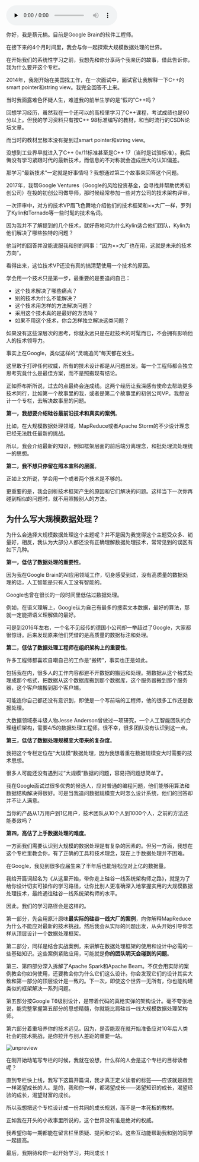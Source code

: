 <audio id="audio" title="开篇词 | 从这里开始，带你走上硅谷一线系统架构师之路" controls="" preload="none"><source id="mp3" src="https://static001.geekbang.org/resource/audio/f4/c2/f4278cb18018309d66efa989a98663c2.mp3"></audio>

你好，我是蔡元楠。目前是Google Brain的软件工程师。

在接下来的4个月时间里，我会与你一起探索大规模数据处理的世界。

在开始我们的系统性学习之前，我想先和你分享两个我亲历的故事，借此告诉你，我为什么要开这个专栏。

2014年，我刚开始在美国找工作，在一次面试中，面试官让我解释一下C++的smart pointer和string view。我完全回答不上来。

当时我面露难色怀疑人生，难道我的前半生学的是“假的”C++吗？

回想学习经历，虽然我在一个还可以的高校里学习了C++课程，考试成绩也是90分以上。但我的学习资料只有按C++ 98标准编写的教材，和当时流行的CSDN论坛文章。

而当时的教材里根本没有提到过smart pointer和string view。

没想到工业界早就进入了C++ 0x/11标准甚至是C++ 17（当时是试验标准）。我后悔没有学习紧跟时代的最新技术，而信息的不对称就会造成巨大的认知偏差。

那学习“最新技术”一定就是好事情吗？我想通过第二个故事来回答这个问题。

2017年，我帮Google Ventures（Google的风险投资基金，会寻找并帮助优秀初创公司）在投的初创公司做导师，那时候经常参加一些对方公司的技术架构评审。

一次评审中，对方的技术VP眉飞色舞地介绍他们的技术框架和××大厂一样，罗列了Kylin和Tornado等一些时髦的技术名词。

因为我并不了解提到的几个技术，就好奇地问为什么Kylin适合他们团队，Kylin为他们解决了哪些独特的问题？

他当时的回答并没能说服我和别的同事：“因为××大厂也在用，这就是未来的技术方向”。

看得出来，这位技术VP还没有真的搞清楚使用一个技术的原因。

学会用一个技术只是第一步，最重要的是要追问自己：

- 这个技术解决了哪些痛点？
- 别的技术为什么不能解决？
- 这个技术用怎样的方法解决问题？
- 采用这个技术真的是最好的方法吗？
- 如果不用这个技术，你会怎样独立解决这类问题？

如果没有这些深层次的思考，你就永远只是在赶技术的时髦而已，不会拥有影响他人的技术领导力。

事实上在Google，类似这样的“灵魂追问”每天都在发生。

这里敢于打碎任何权威，所有的技术设计都是从问题出发。每一个工程师都会独立思考究竟什么是最佳方案，而不是照搬现有结论。

正如乔布斯所说，过去的点最终会连成线。这两个经历让我深感有使命去帮助更多技术同行，比如第一个故事里的我，或者是第二个故事里的初创公司VP。我想设计一个专栏，去解决故事里的问题。

**第一，我想要介绍硅谷最前沿技术和真实的案例**。

比如，在大规模数据处理领域，MapReduce或者Apache Storm的不少设计理念已经无法胜任最新的挑战。

所以，我会介绍最新的知识，例如框架层面的前后端分离理念，和批处理流处理统一的思想。

**第二，我不想只停留在照本宣科的层面**。

正如上文所说，学会用一个或者两个技术是不够的。

更重要的是，我会剖析技术框架产生的原因和它们解决的问题。这样当下一次你再碰到相似的问题时，就不用照搬别人的方法。

## 为什么写大规模数据处理？

为什么会选择大规模数据处理这个主题呢？并不是因为我觉得这个主题受众多、销量好，相反，我认为大部分人都还没有正确理解数据处理技术，常常见到的误区有如下几种。

**第一，低估了数据处理的重要性**。

因为我在Google Brain的AI应用领域工作，切身感受到过，没有高质量的数据处理的话，人工智能是只有人工没有智能的。

Google也曾在很长的一段时间里低估过数据处理。

例如，在语义理解上，Google认为自己有最多的搜索文本数据，最好的算法，那就一定能把语义理解做的最好。

可是到2016年左右，一个名不见经传的德国小公司却一举超过了Google，大家都很惊讶。后来发现原来他们凭借的是高质量的数据标注和处理。

**第二，低估了数据处理工程师在组织架构上的重要性**。

许多工程师都喜欢自嘲自己的工作是“搬砖”，事实也正是如此。

包括我在内，很多人的工作内容都避不开数据的搬运和处理。把数据从这个格式处理成那个格式，把数据从这个数据库搬到那个数据库，这个服务器搬到那个服务器，这个客户端搬到那个客户端。

可能连你自己都还没有意识到，即使是一个写前端的工程师，他的很多工作还是数据处理。

大数据领域泰斗级人物Jesse Anderson曾做过一项研究，一个人工智能团队的合理组织架构，需要4/5的数据处理工程师。很不幸，很多团队没有认识到这一点。

**第三，低估了数据处理规模变大带来的复杂度**。

我把这个专栏定位在“大规模”数据处理，因为我想着重在数据规模变大时需要的技术思想。

很多人可能还没有遇到过“大规模”数据的问题，容易把问题想简单了。

我在Google面试过很多优秀的候选人，应对普通的编程问题，他们能够用算法和数据结构解决得很好。可是当我追问数据规模变大时怎么设计系统，他们的回答却并不让人满意。

当你的产品从1万用户到1亿用户，技术团队从10个人到1000个人，之前的方法还能奏效吗？

**第四，高估了上手数据处理的难度**。

一方面我们需要认识到大规模的数据处理是有复杂的因素的。但另一方面，我想在这个专栏里教会你，有了正确的工具和技术理念，现在上手数据处理并不困难。

在Google，我见到很多应届生来了半年后也能轻松应对上亿的数据量。

我给开篇词起名为《从这里开始，带你走上硅谷一线系统架构师之路》，就是为了给你设计切实可操作的学习路径，让你比别人更准确深入地掌握实用的大规模数据处理技术，最终通往硅谷一线系统架构师的水平。

因此，我们的学习路径会是这样的。

第一部分，先会用原汁原味**最实际的硅谷一线大厂的案例**，向你解释MapReduce为什么不能应对最新的技术挑战。然后我会从实际的问题出发，从头开始引导你怎样从顶层设计一个数据处理框架。

第二部分，同样是结合实战案例，来讲解在数据处理框架的使用和设计中必需的一些基础知识。这些案例紧贴应用，可能就是**你的团队明天会碰到的问题**。

第三、第四部分深入拆解了Apache Spark和Apache Beam。不仅会用实际的案例教会你如何使用，还要教会你为什么它们这么设计。你会发现它们的设计其实大致和第一部分的顶层设计是一致的。下一次，即使这个世界一无所有，你也能构建类似的框架解决一系列问题。

第五部分按Google T6级别设计，是带着代码的真枪实弹的架构设计。毫不夸张地说，能完整掌握第五部分的思想精髓，你就能比肩硅谷一线大规模数据处理架构师。

第六部分着重培养你的技术远见。因为，是否能现在就开始准备应对10年后人类社会的技术挑战，是你拉开与别人差距的重要一站。

<img src="https://static001.geekbang.org/resource/image/c5/d4/c5b4877842b26ff5ad7bb95892fcacd4.jpg" alt="unpreview">

在刚开始动笔写专栏的时候，我就在设想，什么样的人会是这个专栏的目标读者呢？

直到专栏快上线，我写下这篇开篇词，我才真正定义读者的标签——应该就是跟我一样渴望成长的人。是的，我和你一样，都渴望成长——渴望知识的成长，渴望经验的成长，渴望财富的成长。

所以我想把这个专栏设计成一份共同的成长规划，而不是一本死板的教材。

正如我在开头的小故事里所说的，这个世界没有谁是绝对的权威。

我希望你每一期都能在留言栏里质疑、提问和讨论。这些互动能帮助我和别的同学一起提高。

最后，我期待和你一起开始学习，共同成长！


